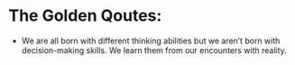 # The Golden Qoutes:
- We are all born with different thinking abilities but we aren’t born with
decision-making skills.
We learn them from our encounters with reality.


